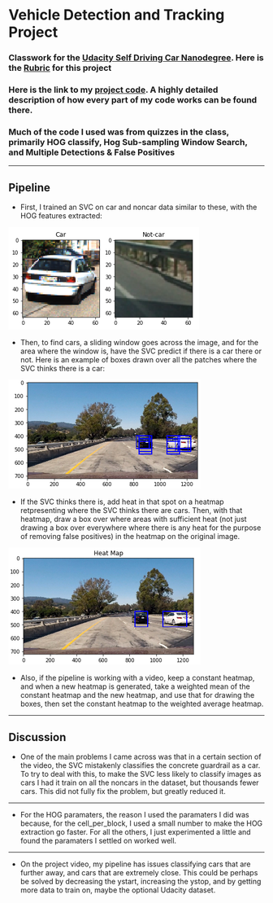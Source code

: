 # Vehicle Detection and Tracking Project

### Classwork for the [Udacity Self Driving Car Nanodegree](https://www.udacity.com/drive). Here is the [Rubric](https://review.udacity.com/#!/rubrics/513/view) for this project

### Here is the link to my [project code](https://github.com/FreedomChal/vehicle_detection/blob/master/P5.ipynb). A highly detailed description of how every part of my code works can be found there.

### Much of the code I used was from quizzes in the class, primarily HOG classify, Hog Sub-sampling Window Search, and Multiple Detections & False Positives
---

[image1]: ./carsandnoncars.PNG "cars and noncars"
[image2]: ./bboxesfirst.PNG "Regular"
[image3]: ./bboxeslast.PNG "Regular"

## Pipeline

* First, I trained an SVC on car and noncar data similar to these, with the HOG features extracted:

![alt text][image1]

* Then, to find cars, a sliding window goes across the image, and for the area where the window is, have the SVC predict if there is a car there or not. Here is an example of boxes drawn over all the patches where the SVC thinks there is a car:

![alt text][image2]

* If the SVC thinks there is, add heat in that spot on a heatmap retpresenting where the SVC thinks there are cars. Then, with that heatmap, draw a box over where areas with sufficient heat (not just drawing a box over everywhere where there is any heat for the purpose of removing false positives) in the heatmap on the original image.

![alt text][image3]

* Also, if the pipeline is working with a video, keep a constant heatmap, and when a new heatmap is generated, take a weighted mean of the constant heatmap and the new heatmap, and use that for drawing the boxes, then set the constant heatmap to the weighted average heatmap.

---

## Discussion

* One of the main problems I came across was that in a certain section of the video, the SVC mistakenly classifies the concrete guardrail as a car. To try to deal with this, to make the SVC less likely to classify images as cars I had it train on all the noncars in the dataset, but thousands fewer cars. This did not fully fix the problem, but greatly reduced it.
---
* For the HOG paramaters, the reason I used the paramaters I did was because, for the cell_per_block, I used a small number to make the HOG extraction go faster. For all the others, I just experimented a little and found the paramaters I settled on worked well.
---
* On the project video, my pipeline has issues classifying cars that are further away, and cars that are extremely close. This could be perhaps be solved by decreasing the ystart, increasing the ystop, and by getting more data to train on, maybe the optional Udacity dataset.
